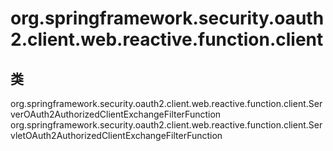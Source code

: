 # org.springframework.security.oauth2.client.web.reactive.function.client

## 类

org.springframework.security.oauth2.client.web.reactive.function.client.ServerOAuth2AuthorizedClientExchangeFilterFunction
org.springframework.security.oauth2.client.web.reactive.function.client.ServletOAuth2AuthorizedClientExchangeFilterFunction




